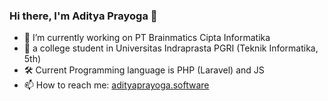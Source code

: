 ### Hi there, I'm Aditya Prayoga 👋

- 🔭 I’m currently working on PT Brainmatics Cipta Informatika
- 🌱 a college student in Universitas Indraprasta PGRI (Teknik Informatika, 5th)
- 🛠 Current Programming language is PHP (Laravel) and JS
- 📫 How to reach me: [adityaprayoga.software](https://adityaprayoga.software)
<!--
- 👯 I’m looking to collaborate on ...
- 🤔 I’m looking for help with ...
- 💬 Ask me about ...
- 😄 Pronouns: ...
- ⚡ Fun fact: ...
-->
